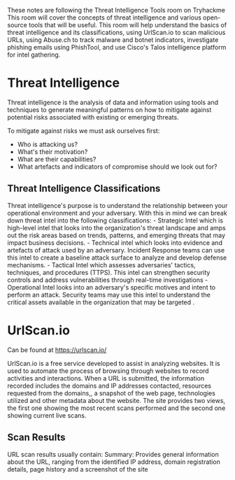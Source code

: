 These notes are following the Threat Intelligence Tools room on Tryhackme
This room will cover the concepts of threat intelligence and various open-source tools that will be useful. This room will help understand the basics of threat intelligence and its classifications, using UrlScan.io to scan malicious URLs, using Abuse.ch to track malware and botnet indicators, investigate phishing emails using PhishTool, and use Cisco's Talos intelligence platform for intel gathering.

# Threat Intelligence

Threat intelligence is the analysis of data and information using tools and techniques to generate meaningful patterns on how to mitigate against potential risks associated with existing or emerging threats.

To mitigate against risks we must ask ourselves first:
- Who is attacking us?
- What's their motivation?
- What are their capabilities?
- What artefacts and indicators of compromise should we look out for?

<h2> Threat Intelligence Classifications </h2>
Threat intelligence's purpose is to understand the relationship between your operational environment and your adversary. With this in mind we can break down threat intel into the following classifications:
- Strategic Intel which is high-level intel that looks into the organization's threat landscape and amps out the risk areas based on trends, patterns, and emerging threats that may impact business decisions.
- Technical intel which looks into evidence and artefacts of attack used by an adversary. Incident Response teams can use this intel to create a baseline attack surface to analyze and develop defense mechanisms.
- Tactical Intel which assesses adversaries' tactics, techniques, and procedures (TTPS). This intel can strengthen security controls and address vulnerabilities through real-time investigations
- Operational Intel  looks into an adversary's specific motives and intent to perform an attack. Security teams may use this intel to understand the critical assets available in the organization that may be targeted .

# UrlScan.io

Can be found at https://urlscan.io/

UrlScan.io is a free service developed to assist in analyzing websites. It is used to automate the process of browsing through websites to record activities and interactions. When a URL is submitted, the information recorded includes the domains and IP addresses contacted, resources requested from the domains,, a snapshot of the web page, technologies utilized and other metadata about the website. The site provides two views, the first one showing the most recent scans performed and the second one showing current live scans.

<h2> Scan Results </h2>
URL scan results usually contain:
Summary: Provides general information about the URL, ranging from the identified IP address, domain registration details, page history and a screenshot of the site